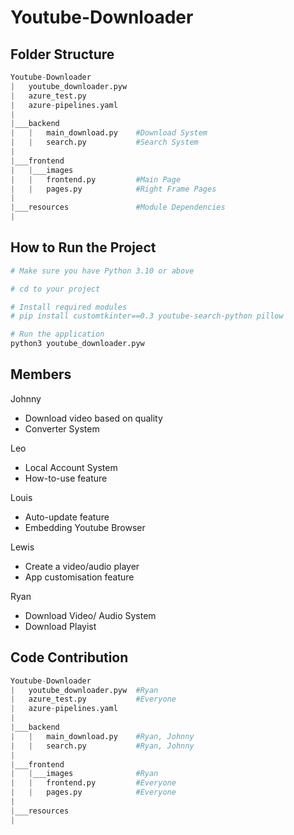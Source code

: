 # Youtube-Downloader

## Folder Structure
```python
Youtube-Downloader
|   youtube_downloader.pyw  
|   azure_test.py
|   azure-pipelines.yaml
|
|___backend
|   |   main_download.py    #Download System
|   |   search.py           #Search System
|
|___frontend
|   |___images
|   |   frontend.py         #Main Page
|   |   pages.py            #Right Frame Pages
|
|___resources               #Module Dependencies
|
```

## How to Run the Project

```bash
# Make sure you have Python 3.10 or above

# cd to your project

# Install required modules
# pip install customtkinter==0.3 youtube-search-python pillow

# Run the application
python3 youtube_downloader.pyw
```

## Members
Johnny
- Download video based on quality
- Converter System

Leo
- Local Account System
- How-to-use feature

Louis
- Auto-update feature
- Embedding Youtube Browser

Lewis
- Create a video/audio player
- App customisation feature

Ryan
- Download Video/ Audio System
- Download Playist

## Code Contribution
```python
Youtube-Downloader
|   youtube_downloader.pyw  #Ryan
|   azure_test.py           #Everyone
|   azure-pipelines.yaml
|
|___backend
|   |   main_download.py    #Ryan, Johnny
|   |   search.py           #Ryan, Johnny
|
|___frontend
|   |___images              #Ryan
|   |   frontend.py         #Everyone
|   |   pages.py            #Everyone
|
|___resources               
|
```
